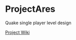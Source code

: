# ProjectAres
Quake single player level design

[Project Wiki](https://github.com/mcdonaldduncan/ProjectAres/wiki)
